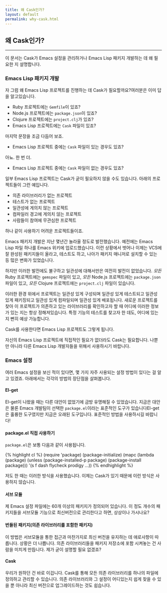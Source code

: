```yaml
---
title: 왜 Cask인가?
layout: default
permalink: why-cask.html
---
```


## 왜 Cask인가?

---

이 문서는 Cask가 Emacs 설정을 관리하거나 Emacs Lisp 패키지 개발하는 데 왜 필요한 지 설명합니다.

### Emacs Lisp 패키지 개발

자 그럼 왜 Emacs Lisp 프로젝트를 진행하는 데 Cask가 필요할까요?여러분은 이미 답을 알고있습니다.

* Ruby 프로젝트에는 `Gemfile`이 있죠?
* Node.js 프로젝트에는 `package.json`이 있죠?
* Clojure 프로젝트에는 `project.clj`가 있죠?
* Emacs Lisp 프로젝트에는 `Cask` 파일이 있죠?


마지막 문장을 조금 다듬어 보죠.

* Emacs Lisp 프로젝트 중에는 `Cask` 파일이 있는 경우도 있죠?


아뇨. 한 번 더.

* Emacs Lisp 프로젝트 중에는 `Cask` 파일이 없는 경우도 있죠?


일부 Emacs Lisp 프로젝트는 Cask가 굳이 필요하지 않을 수도 있습니다. 아래의 프로젝트들이 그런 예입니다.

* 의존 라이브러리가 없는 프로젝트
* 테스트가 없는 프로젝트
* 일관성에 게의치 않는 프로젝트
* 컴파일러 경고에 게의치 않는 프로젝트
* 사람들이 참여에 무관심한 프로젝트

하나 같이 사용하기 어려운 프로젝트들이죠.

Emacs 패키지 개발은 지난 몇년간 놀라울 정도로 발전했습니다. 예전에는 Emacs Lisp 파일 하나를 Emacs 위키에 업로드했습니다. 이런 상황에서 벗어나 이제는 VCS에 잘 완성된 패키지들이 올라고, 테스트도 하고, 나아가 패키지 매니저로 설치할 수 있는 등 많은 변화가 있었습니다.

하지만 이러한 발전에도 불구하고 일관성에 대해서만은 여전히 발전이 없었습니다. *모든* Ruby 프로젝트에는 `gemspec` 파일이 있고, *모든* Node.js 프로젝트에는 `package.json` 파일이 있고, *모든* Clojure 프로젝트에는 `project.clj` 파일이 있습니다.

이러한 환경 위에서 프로젝트는 일관성 있게 구성되며 일관성 있게 테스트되고 일관성 있게 패키징되고 일관성 있게 컴파일되며 일관성 있게 배포됩니다. 새로운 프로젝트를 찾아 이 프로젝트가 의존하고 있는 라이브러리를 확인하고자 할 때 어디에 이러한 정보가 있는 지는 항상 정해져있습니다. 특정 기능의 테스트를 찾고자 한 데도, 어디에 있는 지 뻔히 예상 가능합니다.

Cask를 사용한다면 Emacs Lisp 프로젝트도 그렇게 됩니다.

자신의 Emacs Lisp 프로젝트에 직접적인 필요가 없더라도 Cask는 필요합니다. 나뿐만 아니라 다른 Emacs Lisp 개발자들을 위해서 사용하시기 바랍니다.

### Emacs 설정

여러 Emacs 설정을 보신 적이 있다면, 몇 가지 자주 사용되는 설정 방법이 있다는 걸 알고 있겠죠. 아래에서는 각각의 방법의 장단점을 살펴봅니다.

#### El-get

El-get이 나왔을 때는 다른 대안이 없었기에 금방 유명해질 수 있었습니다. 지금은 대안은 물론 Emacs 개발팀이 선택한 `package.el`이라는 표준적인 도구가 있습니다El-get은 훌륭한 도구였지만 지금은 오래된 도구입니다. 표준적인 방법을 사용하시길 바랍니다!

#### package.el 직접 사용하기

`package.el`은 보통 다음과 같이 사용됩니다.

{% highlight cl %}
(require 'package)
(package-initialize)
(mapc
 (lambda (package)
   (unless (package-installed-p package)
     (package-install package)))
 '(s f dash flycheck prodigy ...))
{% endhighlight %}

저도 한 때는 이러한 방식을 사용했습니다. 이제는 Cask가 있기 때문에 이런 방식은 사용하지 않습니다.

#### 서브 모듈

제 Emacs 설정 파일에는 60개 이상의 패키지가 정의되어 있습니다. 이 정도 개수의 패키지들을 서브모듈 기능으로 최신버전으로 관리한다고 하면, 상상이나 가시나요?

#### 번들된 패키지(의존 라이브러리를 포함한 패키지)

이 방법은 서브모듈을 통한 접근과 마찬가지로 최신 버전을 유지하는 데 애로사항이 따릅니다. 상황은 더 나쁩니다. 의존 라이브러리들을 패키지 저장소에 포함 시켜놓는 건 사람을 미치게 만듭니다. 제가 굳이 설명할 필요 없겠죠?

#### Cask

우리가 원하던 건 바로 이겁니다. Cask를 통해 모든 의존 라이브러리를 하나의 파일에 정의하고 관리할 수 있습니다. 의존 라이브러리와 그 설정이 어디있는지 쉽게 찾을 수 있을 뿐 아니라 최신 버전으로 업그레이드하는 것도 쉽습니다.
